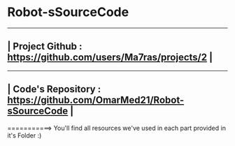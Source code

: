 # Robot-sSourceCode
---------------------------------------------------------------
| Project Github : https://github.com/users/Ma7ras/projects/2 |
---------------------------------------------------------------
----------------------------------------------------------------------
| Code's Repository : https://github.com/OmarMed21/Robot-sSourceCode |
----------------------------------------------------------------------

===========> You'll find all resources we've used in each part provided in it's Folder :)
